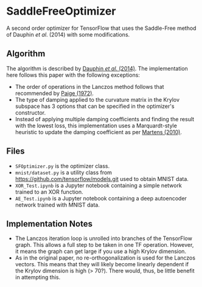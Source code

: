 # SaddleFreeOptimizer
A second order optimizer for TensorFlow that uses the Saddle-Free method of Dauphin _et al_. (2014) with some modifications.

## Algorithm
The algorithm is described by [Dauphin _et al_. \(2014\)](https://arxiv.org/abs/1406.2572). The implementation here follows this paper with the following exceptions:
* The order of operations in the Lanczos method follows that recommended by [Paige \(1972\)](https://academic.oup.com/imamat/article-abstract/10/3/373/824284).
* The type of damping applied to the curvature matrix in the Krylov subspace has 3 options that can be specified in the optimizer's constructor.
* Instead of applying multiple damping coefficients and finding the result with the lowest loss, this implementation uses a Marquardt-style heuristic to update the damping coefficient as per [Martens \(2010\)](http://www.cs.toronto.edu/~jmartens/docs/Deep_HessianFree.pdf).

## Files
* `SFOptimizer.py` is the optimizer class.
* `mnist/dataset.py` is a utility class from https://github.com/tensorflow/models.git used to obtain MNIST data.
* `XOR_Test.ipynb` is a Jupyter notebook containing a simple network trained to an XOR function.
* `AE_Test.ipynb` is a Jupyter notebook containing a deep autoencoder network trained with MNIST data.

## Implementation Notes
* The Lanczos iteration loop is unrolled into branches of the TensorFlow graph. This allows a full step to be taken in one TF operation. However, it means the graph can get large if you use a high Krylov dimension.
* As in the original paper, no re-orthogonalization is used for the Lanczos vectors. This means that they will likely become linearly dependent if the Krylov dimension is high \(> 70?\). There would, thus, be little benefit in attempting this.
